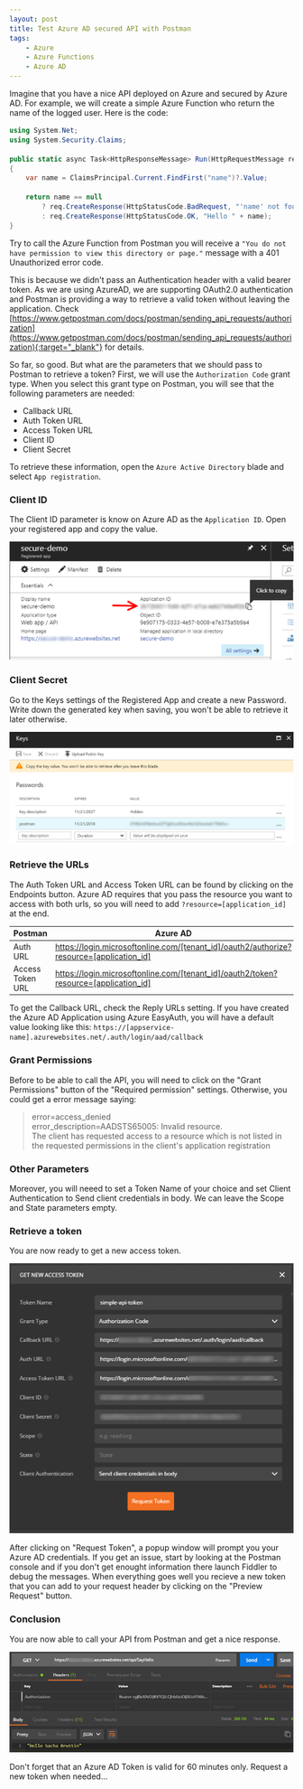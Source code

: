 ```yaml
---
layout: post
title: Test Azure AD secured API with Postman 
tags:
    - Azure
    - Azure Functions
    - Azure AD
---
```


Imagine that you have a nice API deployed on Azure and secured by Azure AD. For example, we will create a simple Azure Function who return the name of the logged user. Here is the code:

```csharp
using System.Net;
using System.Security.Claims;

public static async Task<HttpResponseMessage> Run(HttpRequestMessage req)
{
    var name = ClaimsPrincipal.Current.FindFirst("name")?.Value;

    return name == null
        ? req.CreateResponse(HttpStatusCode.BadRequest, "'name' not found in the claims list!")
        : req.CreateResponse(HttpStatusCode.OK, "Hello " + name);
}
```

Try to call the Azure Function from Postman you will receive a `"You do not have permission to view this directory or page."` message with a 401 Unauthorized error code.

This is because we didn't pass an Authentication header with a valid bearer token. As we are using AzureAD, we are supporting OAuth2.0 authentication and Postman is providing a way to retrieve a valid token without leaving the application. Check [https://www.getpostman.com/docs/postman/sending_api_requests/authorization](https://www.getpostman.com/docs/postman/sending_api_requests/authorization){:target="_blank"} for details.

So far, so good. But what are the parameters that we should pass to Postman to retrieve a token? First, we will use the `Authorization Code` grant type. When you select this grant type on Postman, you will see that the following parameters are needed:

* Callback URL
* Auth Token URL
* Access Token URL
* Client ID
* Client Secret

To retrieve these information, open the `Azure Active Directory` blade and select `App registration`. 

### Client ID

The Client ID parameter is know on Azure AD as the `Application ID`. Open your registered app and copy the value. 

![Get Application ID](/public/images/2017-11-21-azure-api-postman/application_id.PNG)

### Client Secret

Go to the Keys settings of the Registered App and create a new Password. Write down the generated key when saving, you won't be able to retrieve it later otherwise.

![Create Key](/public/images/2017-11-21-azure-api-postman/key.png)

### Retrieve the URLs

The Auth Token URL and Access Token URL can be found by clicking on the Endpoints button. Azure AD requires that you pass the resource you want to access with both urls, so you will need to add `?resource=[application_id]` at the end.

|Postman|Azure AD|
|---|---|
|Auth URL|https://login.microsoftonline.com/[tenant_id]/oauth2/authorize?resource=[application_id]
|Access Token URL|https://login.microsoftonline.com/[tenant_id]/oauth2/token?resource=[application_id]

To get the Callback URL, check the Reply URLs setting. If you have created the Azure AD Application using Azure EasyAuth, you will have a default value looking like this: `https://[appservice-name].azurewebsites.net/.auth/login/aad/callback` 

### Grant Permissions

Before to be able to call the API, you will need to click on the "Grant Permissions" button of the "Required permission" settings. Otherwise, you could get a error message saying: 

> error=access_denied<br/>
> error_description=AADSTS65005: Invalid resource. <br/>
> The client has requested access to a resource which is not listed in the requested permissions in the client's application registration

### Other Parameters

Moreover, you will neeed to set a Token Name of your choice and set Client Authentication to Send client credentials in body. We can leave the Scope and State  parameters empty.

### Retrieve a token

You are now ready to get a new access token.  

![Request Token In Postman](/public/images/2017-11-21-azure-api-postman/request_token.PNG)

After clicking on "Request Token", a popup window will prompt you your Azure AD credentials.
If you get an issue, start by looking at the Postman console and if you don't get enought information there launch Fiddler to debug the messages.
When everything goes well you recieve a new token that you can add to your request header by clicking on the "Preview Request" button.

### Conclusion

You are now able to call your API from Postman and get a nice response.

![Request Result In Postman](/public/images/2017-11-21-azure-api-postman/api_call.PNG)

Don't forget that an Azure AD Token is valid for 60 minutes only. Request a new token when needed...
